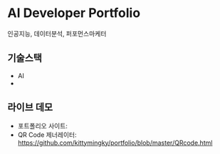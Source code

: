 # AI Developer Portfolio

인공지능, 데이터분석, 퍼포먼스마케터

## 기술스택
- AI
- 
## 라이브 데모
- 포트폴리오 사이트:
- QR Code 제너레이터: https://github.com/kittymingky/portfolio/blob/master/QRcode.html

